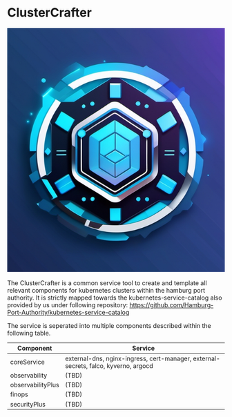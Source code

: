 ClusterCrafter
====

![Cluster Crafter Logo](misc/logo.png)

The ClusterCrafter is a common service tool to create and template all relevant components for kubernetes clusters within the hamburg port authority. It is strictly mapped towards the kubernetes-service-catalog also provided by us under following repository: https://github.com/Hamburg-Port-Authority/kubernetes-service-catalog

The service is seperated into multiple components described within the following table.

| Component         | Service                                                                             |
|-------------------|-------------------------------------------------------------------------------------|
| coreService       | external-dns, nginx-ingress, cert-manager, external-secrets, falco, kyverno, argocd |
| observability     | (TBD)                                                                               |
| observabilityPlus | (TBD)                                                                               |
| finops            | (TBD)                                                                               |
| securityPlus      | (TBD)                                                                               |

